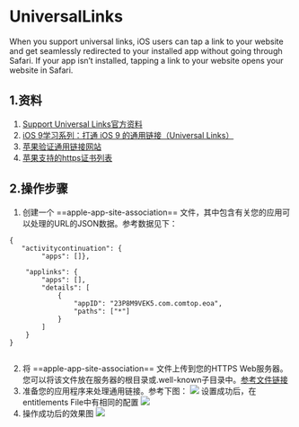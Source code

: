 # UniversalLinks
When you support universal links, iOS users can tap a link to your website and get seamlessly redirected to your installed app without going through Safari. If your app isn’t installed, tapping a link to your website opens your website in Safari.

## 1.资料
1. [Support Universal Links官方资料](https://developer.apple.com/library/content/documentation/General/Conceptual/AppSearch/UniversalLinks.html#//apple_ref/doc/uid/TP40016308-CH12-SW1)
2. [iOS 9学习系列：打通 iOS 9 的通用链接（Universal Links）](http://www.cocoachina.com/ios/20150902/13321.html)
3. [苹果验证通用链接网站](https://search.developer.apple.com/appsearch-validation-tool/)
4. [苹果支持的https证书列表](https://support.apple.com/en-us/HT204132)

## 2.操作步骤

1. 创建一个 ==apple-app-site-association== 文件，其中包含有关您的应用可以处理的URL的JSON数据。参考数据见下：

```
{
   "activitycontinuation": {
    	"apps": []},

    "applinks": {
        "apps": [],
        "details": [
            {
                "appID": "23P8M9VEK5.com.comtop.eoa",
                "paths": ["*"]
            }
        ]
    }
}  
    
```

2. 将 ==apple-app-site-association== 文件上传到您的HTTPS Web服务器。 您可以将该文件放在服务器的根目录或.well-known子目录中。[参考文件链接](https://stshenzhaoliang.github.io/apple-app-site-association)
3. 准备您的应用程序来处理通用链接。参考下图：
![](https://github.com/STShenZhaoliang/STImage/blob/master/UniversalLinks/image1.png)
设置成功后，在entitlements File中有相同的配置
![](https://github.com/STShenZhaoliang/STImage/blob/master/UniversalLinks/image2.png)
4. 操作成功后的效果图
![](https://github.com/STShenZhaoliang/STImage/blob/master/UniversalLinks/image3.png)

